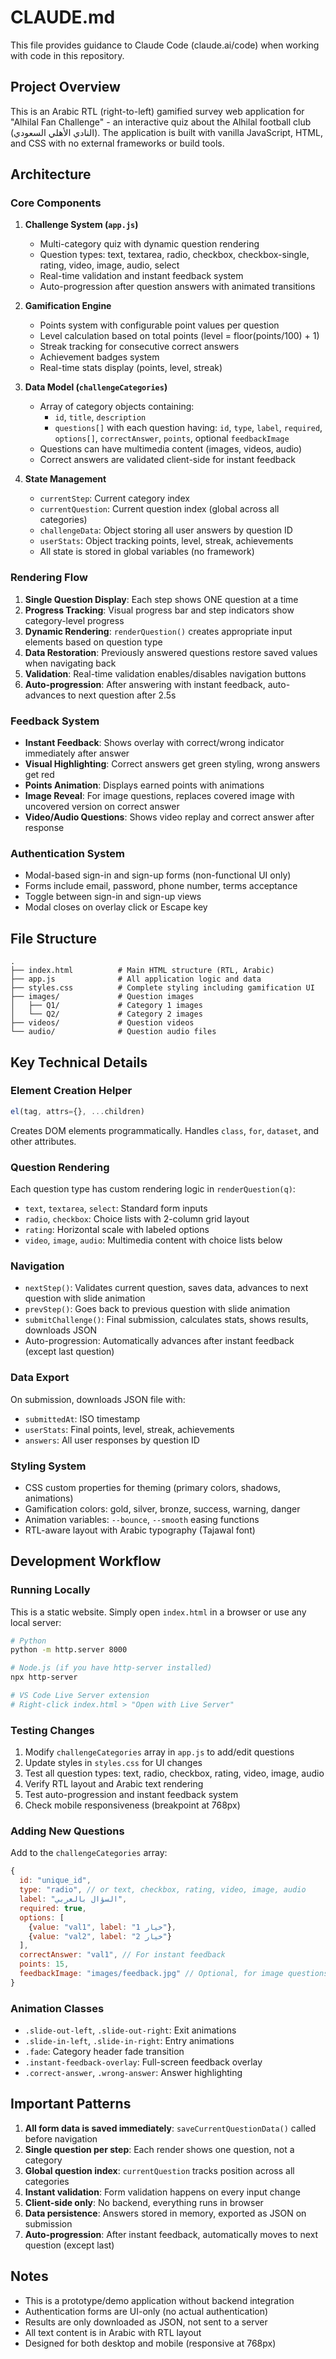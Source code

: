 # CLAUDE.md

This file provides guidance to Claude Code (claude.ai/code) when working with code in this repository.

## Project Overview

This is an Arabic RTL (right-to-left) gamified survey web application for "Alhilal Fan Challenge" - an interactive quiz about the Alhilal football club (النادي الأهلي السعودي). The application is built with vanilla JavaScript, HTML, and CSS with no external frameworks or build tools.

## Architecture

### Core Components

1. **Challenge System (`app.js`)**
   - Multi-category quiz with dynamic question rendering
   - Question types: text, textarea, radio, checkbox, checkbox-single, rating, video, image, audio, select
   - Real-time validation and instant feedback system
   - Auto-progression after question answers with animated transitions

2. **Gamification Engine**
   - Points system with configurable point values per question
   - Level calculation based on total points (level = floor(points/100) + 1)
   - Streak tracking for consecutive correct answers
   - Achievement badges system
   - Real-time stats display (points, level, streak)

3. **Data Model (`challengeCategories`)**
   - Array of category objects containing:
     - `id`, `title`, `description`
     - `questions[]` with each question having: `id`, `type`, `label`, `required`, `options[]`, `correctAnswer`, `points`, optional `feedbackImage`
   - Questions can have multimedia content (images, videos, audio)
   - Correct answers are validated client-side for instant feedback

4. **State Management**
   - `currentStep`: Current category index
   - `currentQuestion`: Current question index (global across all categories)
   - `challengeData`: Object storing all user answers by question ID
   - `userStats`: Object tracking points, level, streak, achievements
   - All state is stored in global variables (no framework)

### Rendering Flow

1. **Single Question Display**: Each step shows ONE question at a time
2. **Progress Tracking**: Visual progress bar and step indicators show category-level progress
3. **Dynamic Rendering**: `renderQuestion()` creates appropriate input elements based on question type
4. **Data Restoration**: Previously answered questions restore saved values when navigating back
5. **Validation**: Real-time validation enables/disables navigation buttons
6. **Auto-progression**: After answering with instant feedback, auto-advances to next question after 2.5s

### Feedback System

- **Instant Feedback**: Shows overlay with correct/wrong indicator immediately after answer
- **Visual Highlighting**: Correct answers get green styling, wrong answers get red
- **Points Animation**: Displays earned points with animations
- **Image Reveal**: For image questions, replaces covered image with uncovered version on correct answer
- **Video/Audio Questions**: Shows video replay and correct answer after response

### Authentication System

- Modal-based sign-in and sign-up forms (non-functional UI only)
- Forms include email, password, phone number, terms acceptance
- Toggle between sign-in and sign-up views
- Modal closes on overlay click or Escape key

## File Structure

```
.
├── index.html          # Main HTML structure (RTL, Arabic)
├── app.js              # All application logic and data
├── styles.css          # Complete styling including gamification UI
├── images/             # Question images
│   ├── Q1/             # Category 1 images
│   └── Q2/             # Category 2 images
├── videos/             # Question videos
└── audio/              # Question audio files
```

## Key Technical Details

### Element Creation Helper

```javascript
el(tag, attrs={}, ...children)
```
Creates DOM elements programmatically. Handles `class`, `for`, `dataset`, and other attributes.

### Question Rendering

Each question type has custom rendering logic in `renderQuestion(q)`:
- `text`, `textarea`, `select`: Standard form inputs
- `radio`, `checkbox`: Choice lists with 2-column grid layout
- `rating`: Horizontal scale with labeled options
- `video`, `image`, `audio`: Multimedia content with choice lists below

### Navigation

- `nextStep()`: Validates current question, saves data, advances to next question with slide animation
- `prevStep()`: Goes back to previous question with slide animation
- `submitChallenge()`: Final submission, calculates stats, shows results, downloads JSON
- Auto-progression: Automatically advances after instant feedback (except last question)

### Data Export

On submission, downloads JSON file with:
- `submittedAt`: ISO timestamp
- `userStats`: Final points, level, streak, achievements
- `answers`: All user responses by question ID

### Styling System

- CSS custom properties for theming (primary colors, shadows, animations)
- Gamification colors: gold, silver, bronze, success, warning, danger
- Animation variables: `--bounce`, `--smooth` easing functions
- RTL-aware layout with Arabic typography (Tajawal font)

## Development Workflow

### Running Locally

This is a static website. Simply open `index.html` in a browser or use any local server:

```bash
# Python
python -m http.server 8000

# Node.js (if you have http-server installed)
npx http-server

# VS Code Live Server extension
# Right-click index.html > "Open with Live Server"
```

### Testing Changes

1. Modify `challengeCategories` array in `app.js` to add/edit questions
2. Update styles in `styles.css` for UI changes
3. Test all question types: text, radio, checkbox, rating, video, image, audio
4. Verify RTL layout and Arabic text rendering
5. Test auto-progression and instant feedback system
6. Check mobile responsiveness (breakpoint at 768px)

### Adding New Questions

Add to the `challengeCategories` array:

```javascript
{
  id: "unique_id",
  type: "radio", // or text, checkbox, rating, video, image, audio
  label: "السؤال بالعربي",
  required: true,
  options: [
    {value: "val1", label: "خيار 1"},
    {value: "val2", label: "خيار 2"}
  ],
  correctAnswer: "val1", // For instant feedback
  points: 15,
  feedbackImage: "images/feedback.jpg" // Optional, for image questions
}
```

### Animation Classes

- `.slide-out-left`, `.slide-out-right`: Exit animations
- `.slide-in-left`, `.slide-in-right`: Entry animations
- `.fade`: Category header fade transition
- `.instant-feedback-overlay`: Full-screen feedback overlay
- `.correct-answer`, `.wrong-answer`: Answer highlighting

## Important Patterns

1. **All form data is saved immediately**: `saveCurrentQuestionData()` called before navigation
2. **Single question per step**: Each render shows one question, not a category
3. **Global question index**: `currentQuestion` tracks position across all categories
4. **Instant validation**: Form validation happens on every input change
5. **Client-side only**: No backend, everything runs in browser
6. **Data persistence**: Answers stored in memory, exported as JSON on submission
7. **Auto-progression**: After instant feedback, automatically moves to next question (except last)

## Notes

- This is a prototype/demo application without backend integration
- Authentication forms are UI-only (no actual authentication)
- Results are only downloaded as JSON, not sent to a server
- All text content is in Arabic with RTL layout
- Designed for both desktop and mobile (responsive at 768px)
